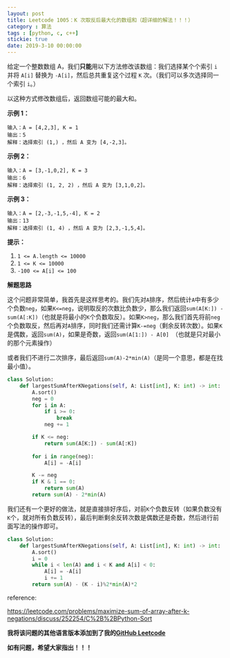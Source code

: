 ```yaml
---
layout: post
title: Leetcode 1005：K 次取反后最大化的数组和（超详细的解法！！！）
category : 算法
tags : [python, c, c++]
stickie: true
date: 2019-3-10 00:00:00
---
```


给定一个整数数组 A，我们**只能**用以下方法修改该数组：我们选择某个个索引 `i` 并将 `A[i]` 替换为 `-A[i]`，然后总共重复这个过程 `K` 次。（我们可以多次选择同一个索引 `i`。）

以这种方式修改数组后，返回数组可能的最大和。

**示例 1：**

```
输入：A = [4,2,3], K = 1
输出：5
解释：选择索引 (1,) ，然后 A 变为 [4,-2,3]。
```

**示例 2：**

```
输入：A = [3,-1,0,2], K = 3
输出：6
解释：选择索引 (1, 2, 2) ，然后 A 变为 [3,1,0,2]。
```

**示例 3：**

```
输入：A = [2,-3,-1,5,-4], K = 2
输出：13
解释：选择索引 (1, 4) ，然后 A 变为 [2,3,-1,5,4]。
```

**提示：**

1. `1 <= A.length <= 10000`
2. `1 <= K <= 10000`
3. `-100 <= A[i] <= 100`

**解题思路**

这个问题非常简单，我首先是这样思考的。我们先对`A`排序，然后统计`A`中有多少个负数`neg`，如果`K<=neg`，说明取反的次数比负数少，那么我们返回`sum(A[K:]) - sum(A[:K])`（也就是将最小的`K`个负数取反）。如果`K>neg`，那么我们首先将前`neg`个负数取反，然后再对`A`排序，同时我们还需计算`K-=neg`（剩余反转次数）。如果`K`是偶数，返回`sum(A)`，如果是奇数，返回`sum(A[1:]) - A[0] `（也就是只对最小的那个元素操作）

或者我们不进行二次排序，最后返回`sum(A)-2*min(A)`（是同一个意思，都是在找最小值）。

```python
class Solution:
    def largestSumAfterKNegations(self, A: List[int], K: int) -> int:
        A.sort()
        neg = 0
        for i in A:
            if i >= 0:
                break
            neg += 1

        if K <= neg:
            return sum(A[K:]) - sum(A[:K])
        
        for i in range(neg):
            A[i] = -A[i]

        K -= neg
        if K & 1 == 0:
            return sum(A)
        return sum(A) - 2*min(A) 
```

我们还有一个更好的做法，就是直接排好序后，对前`K`个负数反转（如果负数没有`K`个，就对所有负数反转），最后判断剩余反转次数是偶数还是奇数，然后进行前面写法的操作即可。

```python
class Solution:
    def largestSumAfterKNegations(self, A: List[int], K: int) -> int:
        A.sort()
        i = 0
        while i < len(A) and i < K and A[i] < 0:
            A[i] = -A[i]
            i += 1
        return sum(A) - (K - i)%2*min(A)*2
```

reference:

https://leetcode.com/problems/maximize-sum-of-array-after-k-negations/discuss/252254/C%2B%2BPython-Sort

**我将该问题的其他语言版本添加到了我的[GitHub Leetcode](https://github.com/luliyucoordinate/Leetcode)**

**如有问题，希望大家指出！！！**